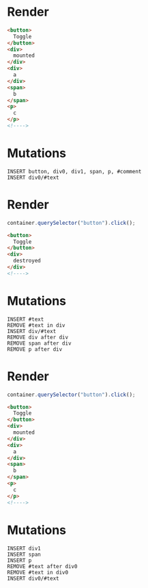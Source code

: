 # Render
```html
<button>
  Toggle
</button>
<div>
  mounted
</div>
<div>
  a
</div>
<span>
  b
</span>
<p>
  c
</p>
<!---->
```

# Mutations
```
INSERT button, div0, div1, span, p, #comment
INSERT div0/#text
```

# Render
```js
container.querySelector("button").click();
```
```html
<button>
  Toggle
</button>
<div>
  destroyed
</div>
<!---->
```

# Mutations
```
INSERT #text
REMOVE #text in div
INSERT div/#text
REMOVE div after div
REMOVE span after div
REMOVE p after div
```

# Render
```js
container.querySelector("button").click();
```
```html
<button>
  Toggle
</button>
<div>
  mounted
</div>
<div>
  a
</div>
<span>
  b
</span>
<p>
  c
</p>
<!---->
```

# Mutations
```
INSERT div1
INSERT span
INSERT p
REMOVE #text after div0
REMOVE #text in div0
INSERT div0/#text
```
